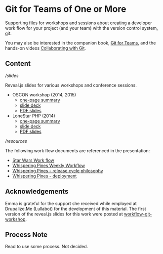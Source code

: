 Git for Teams of One or More
=====================

Supporting files for workshops and sessions about creating a developer work flow for your project (and your team) with the version control system, git.

You may also be interested in the companion book, [Git for Teams](http://shop.oreilly.com/product/0636920034520.do), and the hands-on videos [Collaborating with Git](http://shop.oreilly.com/product/0636920034872.do).

## Content

*/slides*

Reveal.js slides for various workshops and conference sessions.

- OSCON workshop (2014, 2015)
  - [one-page summary](slides/slides/workshop-oscon-gitforteams.md)
  - [slide deck](http://emmajane.github.io/gitforteams/slides/slides/workshop-oscon.html)
  - [PDF slides](http://emmajane.github.io/gitforteams/handouts/slides-gitforteams-oscon.pdf)
- LoneStar PHP (2014)
  - [one-page summary](slides/slides/session-lonestarphp-strategy.md)
  - [slide deck](http://emmajane.github.io/gitforteams/slides/slides/session-lonestar.html)
  - [PDF slides](http://emmajane.github.io/gitforteams/handouts/slides-gitforteams-lonestarphp.pdf)

*/resources*

The following work flow documents are referenced in the presentation:

- [Star Wars Work flow](resources/workflow-sample-starwars.md)
- [Whispering Pines Weekly Workflow](resources/workflow-sample-whisperingpines-code.md)
- [Whispering Pines - release cycle philosophy](resources/workflow-sample-whisperingpines-releasecycle.md)
- [Whispering Pines - deployment](resources/workflow-sample-whisperingpines-deployment.md)

## Acknowledgements

Emma is grateful for the support she received while employed at Drupalize.Me (Lullabot) for the development of this material. The first version of the reveal.js slides for this work were posted at [workflow-git-workshop](https://github.com/DrupalizeMe/workflow-git-workshop).

## Process Note

Read to use some process. Not decided.
